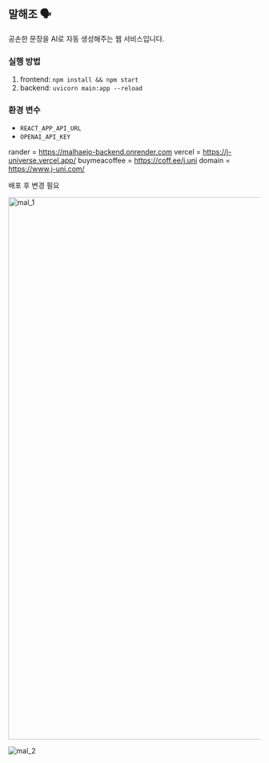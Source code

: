 ## 말해조 🗣️
공손한 문장을 AI로 자동 생성해주는 웹 서비스입니다.

### 실행 방법
1. frontend: `npm install && npm start`
2. backend: `uvicorn main:app --reload`

### 환경 변수
- `REACT_APP_API_URL`
- `OPENAI_API_KEY`


rander = https://malhaejo-backend.onrender.com
vercel = https://j-universe.vercel.app/
buymeacoffee = https://coff.ee/j.uni
domain = https://www.j-uni.com/

배포 후 변경 필요

<img width="1084" alt="mal_1" src="https://github.com/user-attachments/assets/e0222c48-a66e-4148-8165-bb4ef99400c3" />


![mal_2](https://github.com/user-attachments/assets/53e922d2-b8af-49c3-88c2-4754118ae2f1)
